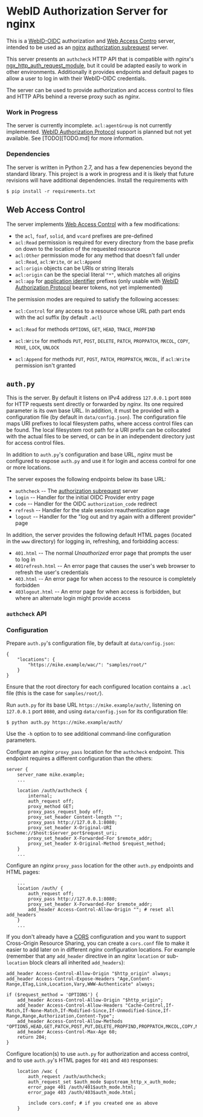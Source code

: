 WebID Authorization Server for nginx
====================================
This is a [WebID-OIDC][] authorization and [Web Access Contro][WAC] server,
intended to be used as an [nginx][] [authorization subrequest][auth-module]
server.

This server presents an `authcheck` HTTP API that is compatible with *nginx*'s
[ngx_http_auth_request_module][auth-module], but it could be adapted easily
to work in other environments. Additionally it provides endpoints and default
pages to allow a user to log in with their WebID-OIDC credentials.

The server can be used to provide authorization and access control to files
and HTTP APIs behind a reverse proxy such as *nginx*.

### Work in Progress

The server is currently incomplete. `acl:agentGroup` is not currently
implemented. [WebID Authorization Protocol][zenomt-auth] support is planned
but not yet available. See [TODO][TODO.md] for more information.

### Dependencies

The server is written in Python 2.7, and has a few depenencies beyond the
standard library. This project is a work in progress and it is likely that
future revisions will have additional dependencies.  Install the requirements
with

	$ pip install -r requirements.txt

Web Access Control
------------------
The server implements [Web Access Control][WAC] with a few modifications:

  - the `acl`, `foaf`, `solid`, and `vcard` prefixes are pre-defined
  - `acl:Read` permission is required for every directory from the base prefix
    on down to the location of the requested resource
  - `acl:Other` permission mode for any method that doesn't fall under
    `acl:Read`, `acl:Write`, or `acl:Append`
  - `acl:origin` objects can be URIs or string literals
  - `acl:origin` can be the special literal `"*"`, which matches all origins
  - `acl:app` for [application identifier][zenomt-auth] prefixes (only usable
    with [WebID Authorization Protocol][zenomt-auth] bearer tokens, not yet
    implemented)

The permission modes are required to satisfy the following accesses:

  - `acl:Control` for any access to a resource whose URL path part ends
    with the acl suffix (by default `.acl`)

  - `acl:Read` for methods `OPTIONS`, `GET`, `HEAD`, `TRACE`, `PROPFIND`

  - `acl:Write` for methods `PUT`, `POST`, `DELETE`, `PATCH`, `PROPPATCH`,
    `MKCOL`, `COPY`, `MOVE`, `LOCK`, `UNLOCK`

  - `acl:Append` for methods `PUT`, `POST`, `PATCH`, `PROPPATCH`, `MKCOL`,
    if `acl:Write` permission isn't granted

`auth.py`
---------
This is the server. By default it listens on IPv4 address `127.0.0.1` port
`8080` for HTTP requests sent directly or forwarded by *nginx*. Its one
required parameter is its own base URL. In addition, it must be provided with
a configuration file (by default in `data/config.json`). The configuration
file maps URI prefixes to local filesystem paths, where access control files
can be found. The local filesystem root path for a URI prefix can be collocated
with the actual files to be served, or can be in an independent directory
just for access control files.

In addition to `auth.py`'s configuration and base URL, *nginx* must be
configured to expose `auth.py` and use it for login and access control for
one or more locations.

The server exposes the following endpoints below its base URL:

  - `authcheck` -- The [authorization subrequest][auth-module] server
  - `login` -- Handler for the initial OIDC Provider entry page
  - `code` -- Handler for the OIDC `authorization_code` redirect
  - `refresh` -- Handler for the stale session reauthentication page
  - `logout` -- Handler for the "log out and try again with a different provider" page

In addition, the server provides the following default HTML pages (located
in the `www` directory) for logging in, refreshing, and forbidding access:

  - `401.html` -- The normal *Unauthorized* error page that prompts the user
    to log in
  - `401refresh.html` -- An error  page that causes the user's web browser
     to refresh the user's credentials
  - `403.html` -- An error page for when access to the resource is completely
    forbidden
  - `403logout.html` -- An error page for when access is forbidden, but where
    an alternate login might provide access

### `authcheck` API

### Configuration

Prepare `auth.py`'s configuration file, by default at `data/config.json`:

	{
		"locations": {
			"https://mike.example/wac/": "samples/root/"
		}
	}

Ensure that the root directory for each configured location contains a `.acl`
file (this is the case for `samples/root/`).

Run `auth.py` for its base URL `https://mike.example/auth/`, listening on `127.0.0.1`
port `8080`, and using `data/config.json` for its configuration file:

	$ python auth.py https://mike.example/auth/

Use the `-h` option to to see additional command-line configuration parameters.

Configure an *nginx* `proxy_pass` location for the `authcheck` endpoint. This
endpoint requires a different configuration than the others:

	server {
	    server_name mike.example;
	    ...

	    location /auth/authcheck {
	        internal;
	        auth_request off;
	        proxy_method GET;
	        proxy_pass_request_body off;
	        proxy_set_header Content-length "";
	        proxy_pass http://127.0.0.1:8080;
	        proxy_set_header X-Original-URI $scheme://$host:$server_port$request_uri;
	        proxy_set_header X-Forwarded-For $remote_addr;
	        proxy_set_header X-Original-Method $request_method;
	    }
	    ...

Configure an *nginx* `proxy_pass` location for the other `auth.py` endpoints and
HTML pages:

	    ...
	    location /auth/ {
	        auth_request off;
	        proxy_pass http://127.0.0.1:8080;
	        proxy_set_header X-Forwarded-For $remote_addr;
	        add_header Access-Control-Allow-Origin ""; # reset all add_headers
	    }
	    ...

If you don't already have a [CORS][] configuration and you want to support
Cross-Origin Resource Sharing, you can create a `cors.conf` file to make it
easier to add later on in different *nginx* configuration locations. For
example (remember that any `add_header` directive in an *nginx* `location`
or sub-`location` block clears all inherited `add_headers`):

	add_header Access-Control-Allow-Origin "$http_origin" always;
	add_header Access-Control-Expose-Headers "Age,Content-Range,ETag,Link,Location,Vary,WWW-Authenticate" always;

	if ($request_method = 'OPTIONS') {
	    add_header Access-Control-Allow-Origin "$http_origin";
	    add_header Access-Control-Allow-Headers "Cache-Control,If-Match,If-None-Match,If-Modified-Since,If-Unmodified-Since,If-Range,Range,Authorization,Content-Type";
	    add_header Access-Control-Allow-Methods "OPTIONS,HEAD,GET,PATCH,POST,PUT,DELETE,PROPFIND,PROPPATCH,MKCOL,COPY,MOVE,LOCK,UNLOCK";
	    add_header Access-Control-Max-Age 60;
	    return 204;
	}

Configure location(s) to use `auth.py` for authorization and access control, and to
use `auth.py`'s HTML pages for `401` and `403` responses:

	    location /wac {
	        auth_request /auth/authcheck;
	        auth_request_set $auth_mode $upstream_http_x_auth_mode;
	        error_page 401 /auth/401$auth_mode.html;
	        error_page 403 /auth/403$auth_mode.html;

	        include cors.conf; # if you created one as above
	    }



  [auth-module]: https://nginx.org/en/docs/http/ngx_http_auth_request_module.html
  [CORS]:        https://www.w3.org/TR/cors/
  [nginx]:       https://nginx.org/
  [solid]:       https://github.com/solid/solid
  [WAC]:         https://github.com/solid/web-access-control-spec
  [WebID-OIDC]:  https://github.com/solid/webid-oidc-spec
  [zenomt-auth]: https://github.com/zenomt/webid-auth-protocol
